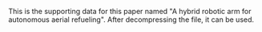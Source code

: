 This is the supporting data for this paper named "A hybrid robotic arm for autonomous aerial refueling". After decompressing the file, it can be used.
